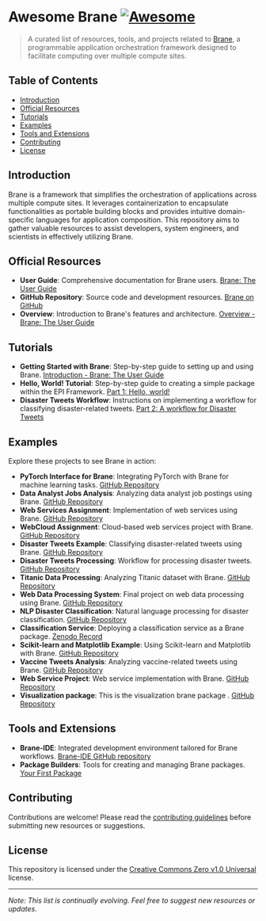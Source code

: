 # Awesome Brane [![Awesome](https://awesome.re/badge.svg)](https://awesome.re)

> A curated list of resources, tools, and projects related to [Brane](https://wiki.enablingpersonalizedinterventions.nl/user-guide/overview.html), a programmable application orchestration framework designed to facilitate computing over multiple compute sites.

## Table of Contents

- [Introduction](#introduction)
- [Official Resources](#official-resources)
- [Tutorials](#tutorials)
- [Examples](#examples)
- [Tools and Extensions](#tools-and-extensions)
- [Contributing](#contributing)
- [License](#license)

## Introduction

Brane is a framework that simplifies the orchestration of applications across multiple compute sites. It leverages containerization to encapsulate functionalities as portable building blocks and provides intuitive domain-specific languages for application composition. This repository aims to gather valuable resources to assist developers, system engineers, and scientists in effectively utilizing Brane.

## Official Resources

- **User Guide**: Comprehensive documentation for Brane users. [Brane: The User Guide](https://wiki.enablingpersonalizedinterventions.nl/user-guide/)
- **GitHub Repository**: Source code and development resources. [Brane on GitHub](https://github.com/epi-project/brane)
- **Overview**: Introduction to Brane's features and architecture. [Overview - Brane: The User Guide](https://wiki.enablingpersonalizedinterventions.nl/user-guide/overview.html)

## Tutorials

- **Getting Started with Brane**: Step-by-step guide to setting up and using Brane. [Introduction - Brane: The User Guide](https://wiki.enablingpersonalizedinterventions.nl/user-guide/system-admins/introduction.html)
- **Hello, World! Tutorial**: Step-by-step guide to creating a simple package within the EPI Framework. [Part 1: Hello, world!](https://wiki.enablingpersonalizedinterventions.nl/tutorials/tutorials/2023-04-20/p1_hello_world.html)
- **Disaster Tweets Workflow**: Instructions on implementing a workflow for classifying disaster-related tweets. [Part 2: A workflow for Disaster Tweets](https://wiki.enablingpersonalizedinterventions.nl/tutorials/tutorials/2023-04-20/p2_disaster_tweets.html)

## Examples

Explore these projects to see Brane in action:

- **PyTorch Interface for Brane**: Integrating PyTorch with Brane for machine learning tasks. [GitHub Repository](https://github.com/YAMWD/PyTorch_interface_for_Brane)
- **Data Analyst Jobs Analysis**: Analyzing data analyst job postings using Brane. [GitHub Repository](https://github.com/damla-jpg/brane-data-analyst-jobs)
- **Web Services Assignment**: Implementation of web services using Brane. [GitHub Repository](https://github.com/Alireza-Ahmady/Web_Services_Assignment4b_UVA_Group14_Final)
- **WebCloud Assignment**: Cloud-based web services project with Brane. [GitHub Repository](https://github.com/sandeyez/WebCloud-Asg-4b)
- **Disaster Tweets Example**: Classifying disaster-related tweets using Brane. [GitHub Repository](https://github.com/epi-project/brane-disaster-tweets-example)
- **Disaster Tweets Processing**: Workflow for processing disaster tweets. [GitHub Repository](https://github.com/marinoandrea/disaster-tweets-brane)
- **Titanic Data Processing**: Analyzing Titanic dataset with Brane. [GitHub Repository](https://github.com/Web-Services-and-Cloud-Based-Systems-G9/brane-titanic-processing)
- **Web Data Processing System**: Final project on web data processing using Brane. [GitHub Repository](https://github.com/97Simei/wdps27_final)
- **NLP Disaster Classification**: Natural language processing for disaster classification. [GitHub Repository](https://github.com/Ric0rdanza/nlp-disaster-for-brane)
- **Classification Service**: Deploying a classification service as a Brane package. [Zenodo Record](https://zenodo.org/record/6609830)
- **Scikit-learn and Matplotlib Example**: Using Scikit-learn and Matplotlib with Brane. [GitHub Repository](https://github.com/tomwassing/brane-project)
- **Vaccine Tweets Analysis**: Analyzing vaccine-related tweets using Brane. [GitHub Repository](https://github.com/Asror-coder/ws-vaccine-tweets/tree/v1.0.0)
- **Web Service Project**: Web service implementation with Brane. [GitHub Repository](https://github.com/Rrrruin/Web_Service_G24)
- **Visualization package**: This is the visualization brane package . [GitHub Repository](https://github.com/straightedge77/wscs4_visualize)



## Tools and Extensions

- **Brane-IDE**: Integrated development environment tailored for Brane workflows. [Brane-IDE GitHub repository](https://github.com/epi-project/brane-ide)
- **Package Builders**: Tools for creating and managing Brane packages. [Your First Package](https://wiki.enablingpersonalizedinterventions.nl/user-guide/software-engineers/14-your-first-package.html)



## Contributing

Contributions are welcome! Please read the [contributing guidelines](https://github.com/epi-project/brane/blob/main/.github/CONTRIBUTING.md) before submitting new resources or suggestions.

## License

This repository is licensed under the [Creative Commons Zero v1.0 Universal](LICENSE) license.

---

*Note: This list is continually evolving. Feel free to suggest new resources or updates.*
